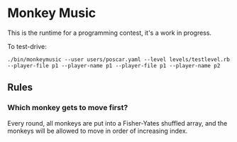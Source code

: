 Monkey Music
============

This is the runtime for a programming contest, it's a work in progress.

To test-drive:

    ./bin/monkeymusic --user users/poscar.yaml --level levels/testlevel.rb --player-file p1 --player-name p1 --player-file p1 --player-name p2

Rules
-----

### Which monkey gets to move first?

Every round, all monkeys are put into a Fisher-Yates shuffled array, and
the monkeys will be allowed to move in order of increasing index.
